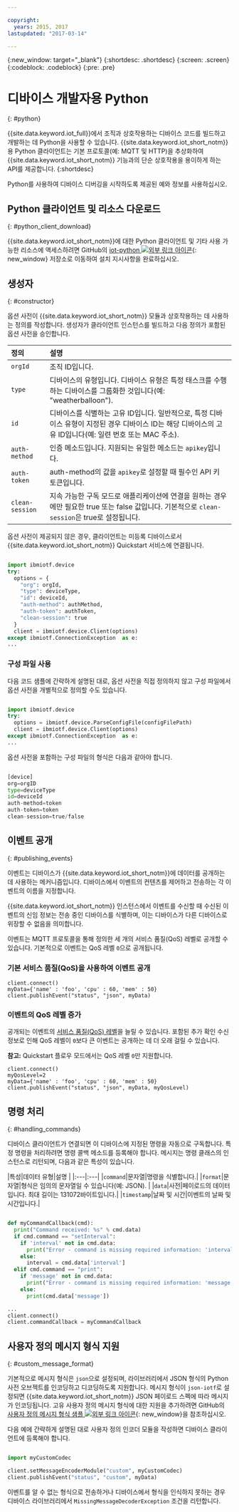 ```yaml
---

copyright:
  years: 2015, 2017
lastupdated: "2017-03-14"

---
```


{:new_window: target="_blank"}
{:shortdesc: .shortdesc}
{:screen: .screen}
{:codeblock: .codeblock}
{:pre: .pre}


# 디바이스 개발자용 Python
{: #python}

{{site.data.keyword.iot_full}}에서 조직과 상호작용하는 디바이스 코드를 빌드하고 개발하는 데 Python을 사용할 수 있습니다. {{site.data.keyword.iot_short_notm}}용 Python 클라이언트는 기본 프로토콜(예: MQTT 및 HTTP)을 추상화하여 {{site.data.keyword.iot_short_notm}} 기능과의 단순 상호작용을 용이하게 하는 API를 제공합니다.
{:shortdesc}

Python를 사용하여 디바이스 디버깅을 시작하도록 제공된 예와 정보를 사용하십시오.

## Python 클라이언트 및 리소스 다운로드
{: #python_client_download}

{{site.data.keyword.iot_short_notm}}에 대한 Python 클라이언트 및 기타 사용 가능한 리소스에 액세스하려면 GitHub의 [iot-python ![외부 링크 아이콘](../../../../icons/launch-glyph.svg "외부 링크 아이콘")](https://github.com/ibm-watson-iot/iot-python){: new_window} 저장소로 이동하여 설치 지시사항을 완료하십시오. 

## 생성자
{: #constructor}

옵션 사전이 {{site.data.keyword.iot_short_notm}} 모듈과 상호작용하는 데 사용하는 정의를 작성합니다. 생성자가 클라이언트 인스턴스를 빌드하고 다음 정의가 포함된 옵션 사전을 승인합니다.

|정의|설명  |
|:---|:---|
|`orgId`|조직 ID입니다. |
|`type`|디바이스의 유형입니다. 디바이스 유형은 특정 태스크를 수행하는 디바이스를 그룹화한 것입니다(예: "weatherballoon").|
|`id`|디바이스를 식별하는 고유 ID입니다. 일반적으로, 특정 디바이스 유형이 지정된 경우 디바이스 ID는 해당 디바이스의 고유 ID입니다(예: 일련 번호 또는 MAC 주소).|
|`auth-method`|인증 메소드입니다. 지원되는 유일한 메소드는 `apikey`입니다.|
|`auth-token`|auth-method의 값을 `apikey`로 설정할 때 필수인 API 키 토큰입니다.|
|`clean-session`|지속 가능한 구독 모드로 애플리케이션에 연결을 원하는 경우에만 필요한 true 또는 false 값입니다. 기본적으로 `clean-session`은 true로 설정됩니다.|

옵션 사전이 제공되지 않은 경우, 클라이언트는 미등록 디바이스로서 {{site.data.keyword.iot_short_notm}} Quickstart 서비스에 연결됩니다. 

```python

import ibmiotf.device
try:
  options = {
    "org": orgId,
    "type": deviceType,
    "id": deviceId,
    "auth-method": authMethod,
    "auth-token": authToken,
    "clean-session": true
  }
  client = ibmiotf.device.Client(options)
except ibmiotf.ConnectionException  as e:
...
```

### 구성 파일 사용

다음 코드 샘플에 간략하게 설명된 대로, 옵션 사전을 직접 정의하지 않고 구성 파일에서 옵션 사전을 개별적으로 정의할 수도 있습니다.

```python

import ibmiotf.device
try:
  options = ibmiotf.device.ParseConfigFile(configFilePath)
  client = ibmiotf.device.Client(options)
except ibmiotf.ConnectionException  as e:
...
```

옵션 사전을 포함하는 구성 파일의 형식은 다음과 같아야 합니다.

```python

[device]
org=orgID
type=deviceType
id=deviceId
auth-method=token
auth-token=token
clean-session=true/false
```

## 이벤트 공개
{: #publishing_events}

이벤트는 디바이스가 {{site.data.keyword.iot_short_notm}}에 데이터를 공개하는 데 사용하는 메커니즘입니다. 디바이스에서 이벤트의 컨텐츠를 제어하고 전송하는 각 이벤트의 이름을 지정합니다.

{{site.data.keyword.iot_short_notm}} 인스턴스에서 이벤트를 수신할 때 수신된 이벤트의 신임 정보는 전송 중인 디바이스를 식별하며, 이는 디바이스가 다른 디바이스로 위장할 수 없음을 의미합니다. 

이벤트는 MQTT 프로토콜을 통해 정의한 세 개의 서비스 품질(QoS) 레벨로 공개할 수 있습니다. 기본적으로 이벤트는 QoS 레벨 `0`으로 공개됩니다.

### 기본 서비스 품질(QoS)을 사용하여 이벤트 공개

```
client.connect()
myData={'name' : 'foo', 'cpu' : 60, 'mem' : 50}
client.publishEvent("status", "json", myData)
```

### 이벤트의 QoS 레벨 증가

공개되는 이벤트의 [서비스 품질(QoS) 레벨](../../reference/mqtt/index.html#qos-levels)을 늘릴 수 있습니다. 포함된 추가 확인 수신 정보로 인해 QoS 레벨이 `0`보다 큰 이벤트는 공개하는 데 더 오래 걸릴 수 있습니다.

**참고:** Quickstart 플로우 모드에서는 QoS 레벨 `0`만 지원합니다.

```
client.connect()
myQosLevel=2
myData={'name' : 'foo', 'cpu' : 60, 'mem' : 50}
client.publishEvent("status", "json", myData, myQosLevel)
```
## 명령 처리
{: #handling_commands}

디바이스 클라이언트가 연결되면 이 디바이스에 지정된 명령을 자동으로 구독합니다. 특정 명령을 처리하려면 명령 콜백 메소드를 등록해야 합니다.
메시지는 명령 클래스의 인스턴스로 리턴되며, 다음과 같은 특성이 있습니다.

|특성|데이터 유형|설명 |
|:---|:---|
|`command`|문자열|명령을 식별합니다.|
|`format`|문자열|형식은 임의의 문자열일 수 있습니다(예: JSON). |
|`data`|사전|페이로드의 데이터입니다. 최대 길이는 131072바이트입니다.|
|`timestamp`|날짜 및 시간|이벤트의 날짜 및 시간입니다.|


```python

def myCommandCallback(cmd):
  print("Command received: %s" % cmd.data)
  if cmd.command == "setInterval":
    if 'interval' not in cmd.data:
      print("Error - command is missing required information: 'interval'")
    else:
      interval = cmd.data['interval']
  elif cmd.command == "print":
    if 'message' not in cmd.data:
      print("Error - command is missing required information: 'message'")
    else:
      print(cmd.data['message'])

...
client.connect()
client.commandCallback = myCommandCallback
```

## 사용자 정의 메시지 형식 지원
{: #custom_message_format}

기본적으로 메시지 형식은 `json`으로 설정되며, 라이브러리에서 JSON 형식의 Python 사전 오브젝트를 인코딩하고 디코딩하도록 지원합니다. 메시지 형식이 `json-iotf`로 설정되면 {{site.data.keyword.iot_short_notm}} JSON 페이로드 스펙에 따라 메시지가 인코딩됩니다. 고유 사용자 정의 메시지 형식에 대한 지원을 추가하려면 GitHub의 [사용자 정의 메시지 형식 샘플 ![외부 링크 아이콘](../../../../icons/launch-glyph.svg "외부 링크 아이콘")](https://github.com/ibm-watson-iot/iot-python/tree/master/samples/customMessageFormat){: new_window}을 참조하십시오. 

다음 예에 간략하게 설명된 대로 사용자 정의 인코더 모듈을 작성하면 디바이스 클라이언트에 등록해야 합니다.

```python

import myCustomCodec

client.setMessageEncoderModule("custom", myCustomCodec)
client.publishEvent("status", "custom", myData)
```
이벤트를 알 수 없는 형식으로 전송하거나 디바이스에서 형식을 인식하지 못하는 경우 디바이스 라이브러리에서 `MissingMessageDecoderException` 조건을 리턴합니다.
